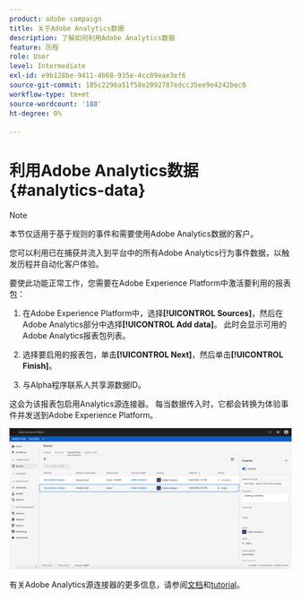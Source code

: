 ```yaml
---
product: adobe campaign
title: 关于Adobe Analytics数据
description: 了解如何利用Adobe Analytics数据
feature: 历程
role: User
level: Intermediate
exl-id: e9b128be-9411-4b68-935e-4cc09eae3ef6
source-git-commit: 185c2296a51f58e2092787edcc35ee9e4242bec8
workflow-type: tm+mt
source-wordcount: '188'
ht-degree: 0%

---
```


# 利用Adobe Analytics数据{#analytics-data}

>[!NOTE]
>
>本节仅适用于基于规则的事件和需要使用Adobe Analytics数据的客户。

您可以利用已在捕获并流入到平台中的所有Adobe Analytics行为事件数据，以触发历程并自动化客户体验。

要使此功能正常工作，您需要在Adobe Experience Platform中激活要利用的报表包：

1. 在Adobe Experience Platform中，选择&#x200B;**[!UICONTROL Sources]**，然后在Adobe Analytics部分中选择&#x200B;**[!UICONTROL Add data]**。 此时会显示可用的Adobe Analytics报表包列表。

1. 选择要启用的报表包，单击&#x200B;**[!UICONTROL Next]**，然后单击&#x200B;**[!UICONTROL Finish]**。

1. 与Alpha程序联系人共享源数据ID。

这会为该报表包启用Analytics源连接器。 每当数据传入时，它都会转换为体验事件并发送到Adobe Experience Platform。

![](../assets/alpha-event9.png)

有关Adobe Analytics源连接器的更多信息，请参阅[文档](https://experienceleague.adobe.com/docs/experience-platform/sources/connectors/adobe-applications/analytics.html)和[tutorial](https://experienceleague.adobe.com/docs/experience-platform/sources/ui-tutorials/create/adobe-applications/analytics.html)。
